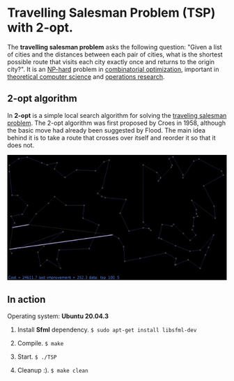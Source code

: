 # Travelling Salesman Problem (TSP) with 2-opt.

The **travelling salesman problem** asks the following question: "Given a list of cities and the distances between each pair of cities, what is the shortest possible route that visits each city exactly once and returns to the origin city?". It is an [NP-hard](https://en.wikipedia.org/wiki/NP-hardness "NP-hardness") problem in [combinatorial optimization](https://en.wikipedia.org/wiki/Combinatorial_optimization "Combinatorial optimization"), important in [theoretical computer science](https://en.wikipedia.org/wiki/Theoretical_computer_science "Theoretical computer science") and [operations research](https://en.wikipedia.org/wiki/Operations_research "Operations research").

## 2-opt algorithm

In **2-opt** is a simple local search algorithm for solving the [traveling salesman problem](https://en.wikipedia.org/wiki/Traveling_salesman_problem "Traveling salesman problem"). The 2-opt algorithm was first proposed by Croes in 1958, although the basic move had already been suggested by Flood. The main idea behind it is to take a route that crosses over itself and reorder it so that it does not.

![](gifs/2_opt_example.gif)

## In action

Operating system: **Ubuntu 20.04.3**

1. Install **Sfml** dependency.
   `$ sudo apt-get install libsfml-dev`

2. Compile.
   `$ make`

3. Start.
   `$ ./TSP`

4. Cleanup :).
   `$ make clean`
